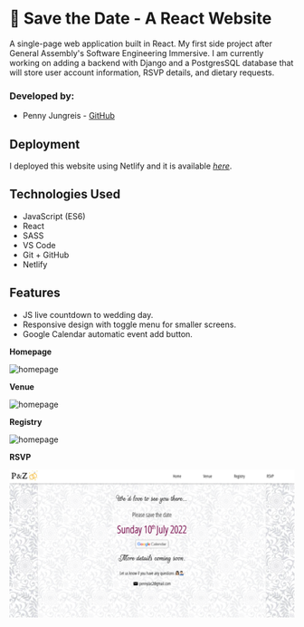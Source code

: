 # 💐 Save the Date - A React Website

A single-page web application built in React. My first side project after General Assembly's Software Engineering Immersive. I am currently working on adding a backend with Django and a PostgresSQL database that will store user account information, RSVP details, and dietary requests.

### Developed by:
* Penny Jungreis - [GitHub](https://github.com/penelopecj)

## Deployment
I deployed this website using Netlify and it is available [_here_](https://pennyandzac.com/). 

## Technologies Used
  * JavaScript (ES6)
  * React
  * SASS
  * VS Code
  * Git + GitHub
  * Netlify

## Features
* JS live countdown to wedding day.
* Responsive design with toggle menu for smaller screens.
* Google Calendar automatic event add button.

**Homepage**

![homepage](./src/images/wedding-home.png)

**Venue**

![homepage](./src/images/wedding-venue.png)

**Registry**

![homepage](./src/images/wedding-registry.png)

**RSVP**

![homepage](./src/images/wedding-rsvp.png)
